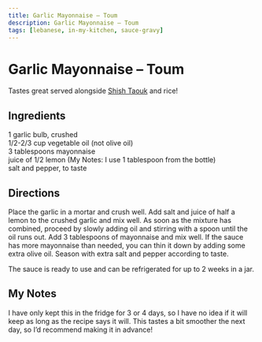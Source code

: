 ```yaml
---
title: Garlic Mayonnaise – Toum
description: Garlic Mayonnaise – Toum
tags: [lebanese, in-my-kitchen, sauce-gravy]
---
```


# Garlic Mayonnaise – Toum
Tastes great served alongside [Shish Taouk](shish-taouk.md) and rice!

## Ingredients
1 garlic bulb, crushed  
1/2-2/3 cup vegetable oil (not olive oil)  
3 tablespoons mayonnaise  
juice of 1/2 lemon (My Notes: I use 1 tablespoon from the bottle)  
salt and pepper, to taste

## Directions
Place the garlic in a mortar and crush well. Add salt and juice of half a lemon to the crushed garlic and mix well. As soon as the mixture has combined, proceed by slowly adding oil and stirring with a spoon until the oil runs out. Add 3 tablespoons of mayonnaise and mix well. If the sauce has more mayonnaise than needed, you can thin it down by adding some extra olive oil. Season with extra salt and pepper according to taste.

The sauce is ready to use and can be refrigerated for up to 2 weeks in a jar.

## My Notes
I have only kept this in the fridge for 3 or 4 days, so I have no idea if it will keep as long as the recipe says it will. This tastes a bit smoother the next day, so I’d recommend making it in advance!